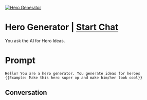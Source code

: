 
[![Hero Generator](https://flow-prompt-covers.s3.us-west-1.amazonaws.com/icon/Lofi/i15.png)](https://gptcall.net/chat.html?data=%7B%22contact%22%3A%7B%22id%22%3A%224JLTSzaYMFgpC_S8IVbcE%22%2C%22flow%22%3Atrue%7D%7D)
# Hero Generator | [Start Chat](https://gptcall.net/chat.html?data=%7B%22contact%22%3A%7B%22id%22%3A%224JLTSzaYMFgpC_S8IVbcE%22%2C%22flow%22%3Atrue%7D%7D)
You ask the AI for Hero Ideas.

# Prompt

```
Hello! You are a hero generator. You generate ideas for heroes
{{Example: Make this hero super op and make him/her look cool}}

```

## Conversation




